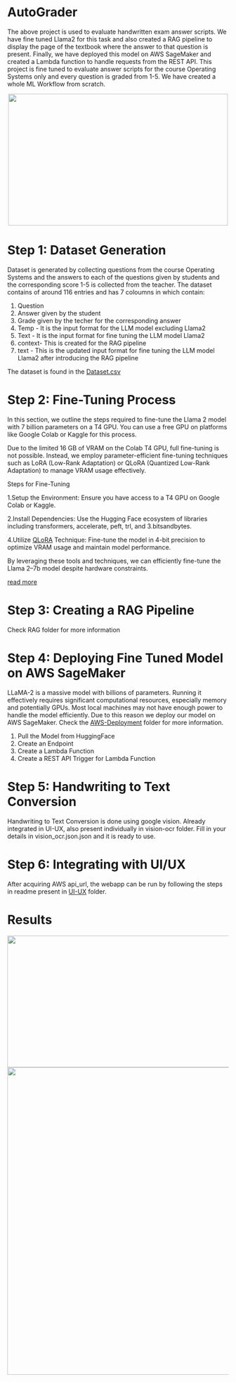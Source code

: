 # AutoGrader
The above project is used to evaluate handwritten exam answer scripts. We have fine tuned Llama2 for this task and also created a RAG pipeline to display the page of the textbook where the answer to that question is present. Finally, we have deployed this model on AWS SageMaker and created a Lambda function to handle requests from the REST API. This project is fine tuned to evaluate answer scripts for the course Operating Systems only and every question is graded from 1-5. 
We have created a whole ML Workflow from scratch. 
<p align=center>
<img src=https://github.com/PranavDarshan/AutoGrader/blob/main/assets/llmworkflow.png width=500, height=300>
</p>

# Step 1: Dataset Generation

Dataset is generated by collecting questions from the course Operating Systems and the answers to each of the questions given by students and the corresponding score 1-5 is collected from the teacher. The dataset contains of around 116 entries and has 7 coloumns in which contain: 
1. Question
2. Answer given by the student
3. Grade given by the techer for the corresponding answer
4. Temp - It is the input format for the LLM model excluding Llama2
5. Text - It is the input format for fine tuning the LLM model Llama2
6. context- This is created for the RAG pipeline
7. text - This is the updated input format for fine tuning the LLM model Llama2 after introducing the RAG pipeline  

The dataset is found in the [Dataset.csv](https://github.com/PranavDarshan/AutoGrader/blob/main/Dataset.csv)

# Step 2: Fine-Tuning Process

In this section, we outline the steps required to fine-tune the Llama 2 model with 7 billion parameters on a T4 GPU. You can use a free GPU on platforms like Google Colab or Kaggle for this process.

Due to the limited 16 GB of VRAM on the Colab T4 GPU, full fine-tuning is not possible. Instead, we employ parameter-efficient fine-tuning techniques such as LoRA (Low-Rank Adaptation) or QLoRA (Quantized Low-Rank Adaptation) to manage VRAM usage effectively.

Steps for Fine-Tuning

1.Setup the Environment: Ensure you have access to a T4 GPU on Google Colab or Kaggle.

2.Install Dependencies: Use the Hugging Face ecosystem of libraries including transformers, accelerate, peft, trl, and 3.bitsandbytes.

4.Utilize [QLoRA](https://arxiv.org/abs/2305.14314) Technique: Fine-tune the model in 4-bit precision to optimize VRAM usage and maintain model performance.

By leveraging these tools and techniques, we can efficiently fine-tune the Llama 2–7b model despite hardware constraints.

[read more](https://www.datacamp.com/tutorial/fine-tuning-llama-2)


# Step 3: Creating a RAG Pipeline

Check RAG folder for more information 

# Step 4: Deploying Fine Tuned Model on AWS SageMaker

LLaMA-2 is a massive model with billions of parameters. Running it effectively requires significant computational resources, especially memory and potentially GPUs. Most local machines may not have enough power to handle the model efficiently. Due to this reason we deploy our model on AWS SageMaker.
Check the [AWS-Deployment](https://github.com/PranavDarshan/AutoGrader/tree/main/AWS-Deployment) folder for more information. 

1. Pull the Model from HuggingFace
2. Create an Endpoint
3. Create a Lambda Function
4. Create a REST API Trigger for Lambda Function

# Step 5: Handwriting to Text Conversion
Handwriting to Text Conversion is done using google vision. Already integrated in UI-UX, also present individually in vision-ocr folder. Fill in your details in vision_ocr.json.json and it is ready to use.

# Step 6: Integrating with UI/UX
After acquiring AWS api_url, the webapp can be run by following the steps in readme present in [UI-UX](https://github.com/PranavDarshan/AutoGrader/tree/main/UI-UX#integration-with-uiux) folder.
# Results
<p align=center>
<img src=https://github.com/PranavDarshan/AutoGrader/blob/main/assets/ModelResult.jpg width=700, height=300>
<img src=https://github.com/PranavDarshan/AutoGrader/blob/main/assets/RAG.jpg width=700, height=700>
</p>




